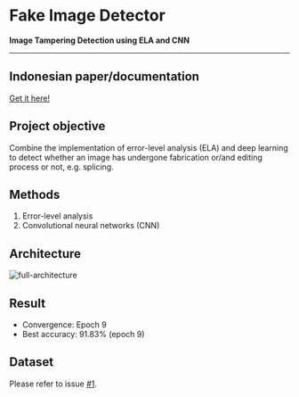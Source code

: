 # Fake Image Detector

**Image Tampering Detection using ELA and CNN**

---

## Indonesian paper/documentation
[Get it here!](https://github.com/agusgun/FakeImageDetector/blob/master/docs/Deteksi%20Pemalsuan%20Gambar%20dengan%20ELA%20dan%20Deep%20Learning.pdf)

## Project objective
Combine the implementation of error-level analysis (ELA) and deep learning to detect whether an image has undergone fabrication or/and editing process or not, e.g. splicing.

## Methods
1. Error-level analysis
2. Convolutional neural networks (CNN)

## Architecture
![full-architecture](docs/model-architecture.jpg)

## Result
- Convergence: Epoch 9
- Best accuracy: 91.83% (epoch 9)

## Dataset
Please refer to issue [#1](https://github.com/agusgun/FakeImageDetector/issues/1).
